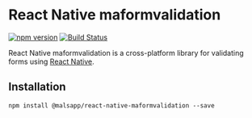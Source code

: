 # React Native maformvalidation #
[![npm version](https://badge.fury.io/js/react-native-forms.svg)](https://badge.fury.io/js/react-native-forms)
[![Build Status](https://travis-ci.org/michaelhelvey/react-native-forms.svg?branch=master)](https://travis-ci.org/michaelhelvey/react-native-forms)

React Native maformvalidation is a cross-platform library for validating forms using [React Native](https://github.com/facebook/react-native).

<a name='Installation'></a>
## Installation ##
`npm install @malsapp/react-native-maformvalidation --save`
